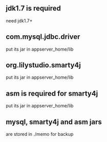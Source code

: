 
## jdk1.7 is required
need jdk1.7+

## com.mysql.jdbc.driver ##
put its jar in appserver_home/lib

## org.lilystudio.smarty4j ##
put its jar in appserver_home/lib

## asm is required for smarty4j ##
put its jar in appserver_home/lib

## mysql, smarty4j and asm jars ##
are stored in ./memo for backup
